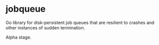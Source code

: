 # jobqueue

Go library for disk-persistent job queues that are resilient to crashes and other instances of sudden termination.

Alpha stage.
